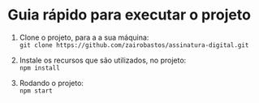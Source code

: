 # Guia rápido para executar o projeto
1. Clone o projeto, para a a sua máquina: <br>
`` git clone https://github.com/zairobastos/assinatura-digital.git ``

2. Instale os recursos que são utilizados, no projeto:<br>
`` npm install ``

3. Rodando o projeto:<br>
`` npm start ``
